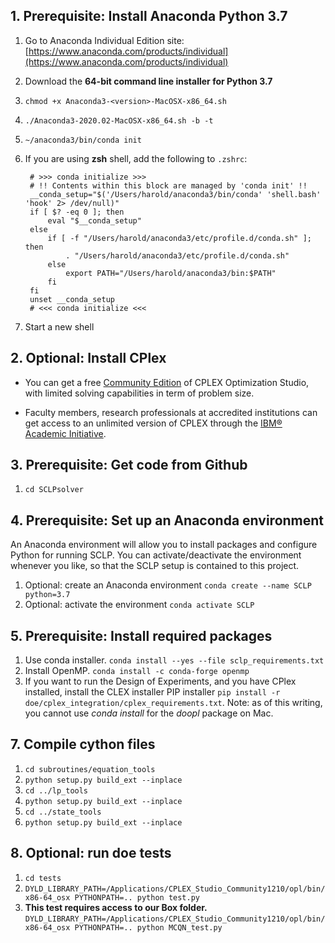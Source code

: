
## 1. Prerequisite: Install Anaconda Python 3.7

1. Go to Anaconda Individual Edition site: [https://www.anaconda.com/products/individual](https://www.anaconda.com/products/individual)
2. Download the **64-bit command line installer for Python 3.7**
3. `chmod +x Anaconda3-<version>-MacOSX-x86_64.sh`
4. `./Anaconda3-2020.02-MacOSX-x86_64.sh -b -t`
5. `~/anaconda3/bin/conda init`
6. If you are using **zsh** shell, add the following to `.zshrc`:
    
		# >>> conda initialize >>>
		# !! Contents within this block are managed by 'conda init' !!
		__conda_setup="$('/Users/harold/anaconda3/bin/conda' 'shell.bash' 'hook' 2> /dev/null)"
		if [ $? -eq 0 ]; then
		    eval "$__conda_setup"
		else
		    if [ -f "/Users/harold/anaconda3/etc/profile.d/conda.sh" ]; then
		        . "/Users/harold/anaconda3/etc/profile.d/conda.sh"
		    else
		        export PATH="/Users/harold/anaconda3/bin:$PATH"
		    fi
		fi
		unset __conda_setup
		# <<< conda initialize <<<

7. Start a new shell

## 2. Optional: Install CPlex

- You can get a free [Community Edition](http://www-01.ibm.com/software/websphere/products/optimization/cplex-studio-community-edition) of CPLEX Optimization Studio, with limited solving capabilities in term of problem size.

- Faculty members, research professionals at accredited institutions can get access to an unlimited version of CPLEX through the [IBM® Academic Initiative](http://www-01.ibm.com/software/websphere/products/optimization/cplex-studio-community-edition).

## 3. Prerequisite: Get code from Github

1. `cd SCLPsolver`

## 4. Prerequisite: Set up an Anaconda environment

An Anaconda environment will allow you to install packages and configure Python for running SCLP. You can activate/deactivate the environment whenever you like, so that the SCLP setup is contained to this project.

1. Optional: create an Anaconda environment `conda create --name SCLP python=3.7`
2. Optional: activate the environment `conda activate SCLP`

## 5. Prerequisite: Install required packages

1. Use conda installer. `conda install --yes --file sclp_requirements.txt`
2. Install OpenMP. `conda install -c conda-forge openmp`
3. If you want to run the Design of Experiments, and you have CPlex installed, install the CLEX installer PIP installer `pip install -r doe/cplex_integration/cplex_requirements.txt`. Note: as of this writing, you cannot use *conda install* for the *doopl* package on Mac.

## 7. Compile cython files

1. `cd subroutines/equation_tools`
2. `python setup.py build_ext --inplace`
3. `cd ../lp_tools`
4. `python setup.py build_ext --inplace`
5. `cd ../state_tools`
6. `python setup.py build_ext --inplace`

## 8. Optional: run doe tests

1. `cd tests`
2. `DYLD_LIBRARY_PATH=/Applications/CPLEX_Studio_Community1210/opl/bin/x86-64_osx PYTHONPATH=.. python test.py`
3. **This test requires access to our Box folder.** `DYLD_LIBRARY_PATH=/Applications/CPLEX_Studio_Community1210/opl/bin/x86-64_osx PYTHONPATH=.. python MCQN_test.py`

